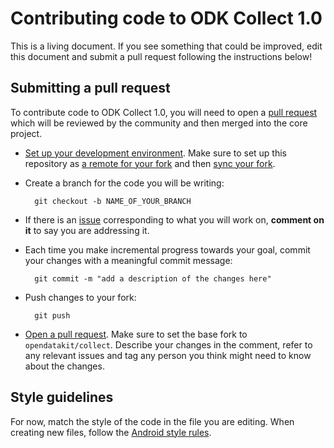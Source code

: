 # Contributing code to ODK Collect 1.0

This is a living document. If you see something that could be improved, edit this document and submit a pull request following the instructions below!

## Submitting a pull request
To contribute code to ODK Collect 1.0, you will need to open a [pull request](https://help.github.com/articles/about-pull-requests/) which will be reviewed by the community and then merged into the core project.

* [Set up your development environment](https://github.com/opendatakit/collect#setting-up-your-development-environment). Make sure to set up this repository as [a remote for your fork](https://help.github.com/articles/configuring-a-remote-for-a-fork/) and then [sync your fork](https://help.github.com/articles/syncing-a-fork/).

* Create a branch for the code you will be writing:

        git checkout -b NAME_OF_YOUR_BRANCH

* If there is an [issue](https://github.com/opendatakit/collect) corresponding to what you will work on, **comment on it** to say you are addressing it. 

* Each time you make incremental progress towards your goal, commit your changes with a meaningful commit message:

        git commit -m "add a description of the changes here"

* Push changes to your fork:

        git push

* [Open a pull request](https://help.github.com/articles/creating-a-pull-request/). Make sure to set the base fork to `opendatakit/collect`. Describe your changes in the comment, refer to any relevant issues and tag any person you think might need to know about the changes.

## Style guidelines
For now, match the style of the code in the file you are editing. When creating new files, follow the [Android style rules](http://source.android.com/source/code-style.html).
